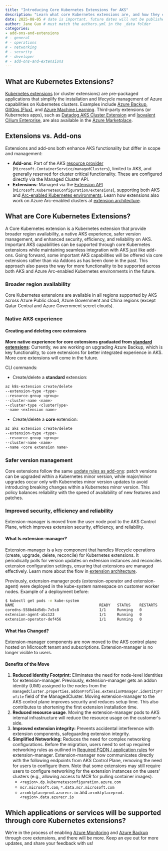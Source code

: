 ```yaml
---
title: "Introducing Core Kubernetes Extensions for AKS"
description: "Learn what core Kubernetes extensions are, and how they can extend the functionality of your AKS clusters"
date: 2025-08-05 # date is important. future dates will not be published
author: Jane Guo # must match the authors.yml in the _data folder
categories: 
- add-ons-and-extensions
# - general
# - operations
# - networking
# - security
# - developer
# - add-ons-and-extensions
---
```


## What are Kubernetes Extensions?

[Kubernetes extensions](https://learn.microsoft.com/azure/aks/cluster-extensions?tabs=azure-cli) (or cluster extensions) are pre-packaged applications that simplify the installation and lifecycle management of Azure capabilities on Kubernetes clusters. Examples include [Azure Backup](https://learn.microsoft.com/azure/backup/azure-kubernetes-service-backup-overview), [GitOps (Flux)](https://learn.microsoft.com/azure/azure-arc/kubernetes/conceptual-gitops-flux2), and [Azure Machine Learning](https://learn.microsoft.com/azure/machine-learning/how-to-attach-kubernetes-anywhere?view=azureml-api-2). Third-party extensions (or Kubernetes apps), such as [Datadog AKS Cluster Extension](https://azuremarketplace.microsoft.com/marketplace/apps/datadog1591740804488.dd_aks_extension?tab=Overview) and [Isovalent Cilium Enterprise](https://azuremarketplace.microsoft.com/marketplace/apps/isovalentinc1662143158090.isovalent-cilium-enterprise?tab=Overview), are also available in the [Azure Marketplace](https://azuremarketplace.microsoft.com).

## Extensions vs. Add-ons

Extensions and add-ons both enhance AKS functionality but differ in scope and management:

- **Add-ons**: Part of the AKS [resource provider](https://learn.microsoft.com/azure/azure-resource-manager/management/resource-providers-and-types) (`Microsoft.ContainerService/managedClusters`), limited to AKS, and generally reserved for cluster critical functionality. These are configured directly via the Managed Cluster API.
- **Extensions**: Managed via the [Extension API](https://learn.microsoft.com/rest/api/kubernetesconfiguration/extensions/extensions?view=rest-kubernetesconfiguration-extensions-2024-11-01) (`Microsoft.KubernetesConfiguration/extensions`), supporting both AKS and [Arc-enabled Kubernetes environments](https://learn.microsoft.com/en-us/azure/azure-arc/kubernetes/overview). Learn how extensions also work on Azure Arc-enabled clusters at [extension architecture](https://learn.microsoft.com/azure/azure-arc/kubernetes/conceptual-extensions#architecture).

## What are Core Kubernetes Extensions?

A Core Kubernetes extension is a Kubernetes extension that provide broader region availability, a native AKS experience, safer version management, and enhanced security, efficiency, and reliability on AKS. Important AKS capabilities can be supported through core Kubernetes extensions while maintaining seamless integration with AKS just like add-ons. Going forward, some important AKS capabilities will be offered via core extensions rather than via Addons as has been done in the past. This approach also paves the way for more functionality to be supported across both AKS and Azure Arc-enabled Kubernetes environments in the future.

### Broader region availability

Core Kubernetes extensions are available in all regions supported by AKS across Azure Public cloud, Azure Government and China regions (except Qatar Central and Azure Government secret clouds).

### Native AKS experience

#### Creating and deleting core extensions

**More native experience for core extensions graduated from [standard extensions](https://learn.microsoft.com/azure/aks/cluster-extensions#currently-available-extensions)**: Currently, we are working on upgrading Azure Backup, which is key functionality, to core extensions for better integrated experience in AKS. More core extensions will come in the future.

CLI commands:

- Create/delete a **standard** extension:

```bash
az k8s-extension create/delete 
--extension-type <type> 
--resource-group <group> 
--cluster-name <name> 
--cluster-type <clusterType> 
--name <extension name>
```

- Create/delete a **core** extension:

```bash
az aks extension create/delete 
--extension-type <type> 
--resource-group <group> 
--cluster-name <name> 
--name <core extension name>
```

### Safer version management

Core extensions follow the same [update rules as add-ons](https://learn.microsoft.com/azure/aks/integrations#add-ons): patch versions can be upgraded within a Kubernetes minor version, while major/minor upgrades occur only with Kubernetes minor version updates to avoid introducing breaking changes within a Kubernetes minor version. This policy balances reliability with the speed of availability of new features and patches.

### Improved security, efficiency and reliability

Extension-manager is moved from the user node pool to the AKS Control Plane, which improves extension security, efficiency, and reliability.

#### What Is extension-manager?

Extension-manager is a key component that handles lifecycle operations (create, upgrade, delete, reconcile) for Kubernetes extensions. It periodically polls for version updates on extension instances and reconciles extension configuration settings, ensuring that extensions are managed effectively. Learn more about the flow in [extension architecture](https://learn.microsoft.com/azure/azure-arc/kubernetes/conceptual-extensions#architecture).

Previously, extension-manager pods (extension-operator and extension-agent) were deployed in the kube-system namespace on customer worker nodes. Example of a deployment before:

```bash
$ kubectl get pods -n kube-system
NAME                                      READY   STATUS    RESTARTS   AGE
coredns-558bd4d5db-7x5c8                  1/1     Running   0          5d
extension-agent-abc123                    1/1     Running   0          3d
extension-operator-def456                 1/1     Running   0          3d
```

#### What Has Changed?

Extension-manager components are now moved to the AKS control plane hosted on Microsoft tenant and subscriptions. Extension-manager is no longer visible to users.

#### Benefits of the Move

1. **Reduced Identity Footprint:** Eliminates the need for node-level identities for extension-manager. Previously, extension-manager gets an addon identity (UMI) assigned to the nodes from the `managedCluster.properties.addonProfiles.extensionManager.identityProfile` field of the ManagedCluster. Moving extension-manager to the AKS control plane improves security and reduces setup time. This also contributes to shortening the first extension installation time.
1. **Reduced resource usage**. Moving the extension-manager pods to AKS internal infrastructure will reduce the resource usage on the customer's side.
1. **Improved extension integrity:** Prevents accidental interference with extension components, safeguarding extension integrity.
1. **Simplified Networking:** Reduces the need for complex networking configurations. Before the migration, users need to set up required networking rules as outlined in [Required FQDN / application rules](https://learn.microsoft.com/en-us/azure/aks/outbound-rules-control-egress#required-fqdn--application-rules-5) for extension-manager. Extension-manager now communicates directly with the following endpoints from AKS Control Plane, removing the need for users to configure them. Note that some extensions may still require users to configure networking for the extension instances on the users' clusters (e.g., allowing access to MCR for pulling container images).
    - `<region>.dp.kubernetesconfiguration.azure.com`
    - `mcr.microsoft.com`, `*.data.mcr.microsoft.com`
    - `arcmktplaceprod.azurecr.io` and `arcmktplaceprod.<region>.data.azurecr.io`

## Which applications or services will be supported through core Kubernetes extensions?

We're in the process of enabling [Azure Monitoring](https://learn.microsoft.com/en-us/azure/azure-monitor/containers/container-insights-overview) and [Azure Backup](https://learn.microsoft.com/en-us/azure/backup/azure-kubernetes-service-backup-overview) through core extensions, and there will be more. Keep an eye out for more updates, and share your feedback with us!
